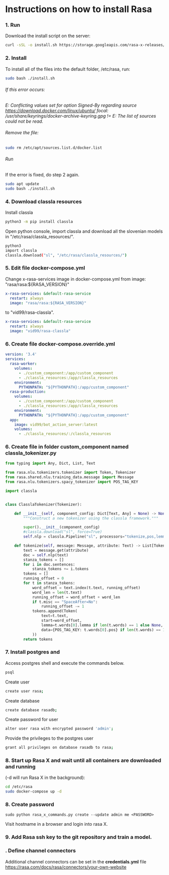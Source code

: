 # Instructions on how to install Rasa

### 1. Run
Download the install script on the server:
```bash
curl -sSL -o install.sh https://storage.googleapis.com/rasa-x-releases/0.40.1/install.sh
```

### 2. Install
To install all of the files into the default folder, /etc/rasa, run:
```bash
sudo bash ./install.sh
```

###### If this error occurs: 
*E: Conflicting values set for option Signed-By regarding source https://download.docker.com/linux/ubuntu/ focal: /usr/share/keyrings/docker-archive-keyring.gpg != 
E: The list of sources could not be read.*

###### Remove the file: 
```bash
sudo rm /etc/apt/sources.list.d/docker.list
```

###### Run
If the error is fixed, do step 2 again.
```bash
sudo apt update
sudo bash ./install.sh
```

### 4. Download classla resources 
Install classla
```bash
python3 -m pip install classla
```
Open python console, import classla and download all the slovenian models in "/etc/rasa/classla_resources/".
```bash
python3
import classla
classla.download("sl", "/etc/rasa/classla_resources/")
```

### 5. Edit file  docker-compose.yml
Change x-rasa-services image in docker-compose.yml from image: "rasa/rasa:${RASA_VERSION}"
```yaml
x-rasa-services: &default-rasa-service
  restart: always
  image: "rasa/rasa:${RASA_VERSION}"
```
to "vid99/rasa-classla".
```yaml
x-rasa-services: &default-rasa-service
  restart: always
  image: "vid99/rasa-classla"
```

### 6. Create file  docker-compose.override.yml
```yaml
version: '3.4'
services:
  rasa-worker:
    volumes:
      - ./custom_component:/app/custom_component
      - ./classla_resources:/app/classla_resources
    environment:
      PYTHONPATH: "${PYTHONPATH}:/app/custom_component"
  rasa-production:
    volumes:
      - ./custom_component:/app/custom_component
      - ./classla_resources:/app/classla_resources
    environment:
      PYTHONPATH: "${PYTHONPATH}:/app/custom_component"
  app:
    image: vid99/bot_action_server:latest
    volumes:
      - ./classla_resources/:/classla_resources
```

### 6. Create file in folder custom_component named classla_tokenizer.py
```python
from typing import Any, Dict, List, Text

from rasa.nlu.tokenizers.tokenizer import Token, Tokenizer
from rasa.shared.nlu.training_data.message import Message
from rasa.nlu.tokenizers.spacy_tokenizer import POS_TAG_KEY

import classla


class ClasslaTokenizer(Tokenizer):

    def __init__(self, component_config: Dict[Text, Any] = None) -> None:
        """Construct a new tokenizer using the classla framework."""

        super().__init__(component_config)
        #classla.download("sl", force=True)
        self.nlp = classla.Pipeline("sl", processors="tokenize,pos,lemma")

    def tokenize(self, message: Message, attribute: Text) -> List[Token]:
        text = message.get(attribute)
        doc = self.nlp(text)
        stanza_tokens = []
        for i in doc.sentences:
            stanza_tokens += i.tokens
        tokens = []
        running_offset = 0
        for t in stanza_tokens:
            word_offset = text.index(t.text, running_offset)
            word_len = len(t.text)
            running_offset = word_offset + word_len
            if t.misc == "SpaceAfter=No":
                running_offset -= 1
            tokens.append(Token(
                text=t.text,
                start=word_offset,
                lemma=t.words[0].lemma if len(t.words) == 1 else None,
                data={POS_TAG_KEY: t.words[0].pos} if len(t.words) == 1 else None,
            ))
        return tokens
```


### 7. Install postgres and
Access postgres shell and execute the commands below.
```bash
psql
```
Create user
```bash
create user rasa; 
```
Create database
```bash
create database rasadb; 
```
Create password for user
```bash
alter user rasa with encrypted password 'admin';
```
Provide the privileges to the postgres user
```bash
grant all privileges on database rasadb to rasa;
```

### 8. Start up Rasa X and wait until all containers are downloaded and running 
(-d will run Rasa X in the background):
```bash
cd /etc/rasa
sudo docker-compose up -d
```

### 8. Create password
`sudo python rasa_x_commands.py create --update admin me <PASSWORD>`

Visit hostname in a browser and login into rasa X.

### 9. Add Rasa ssh key to the git repository and train a model.

### . Define channel connectors
Additional channel connectors can be set in the **credentials.yml** file
https://rasa.com/docs/rasa/connectors/your-own-website
